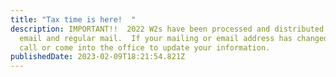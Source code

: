 ```yaml
---
title: "Tax time is here!  "
description: IMPORTANT!!  2022 W2s have been processed and distributed via both
  email and regular mail.  If your mailing or email address has changed, please
  call or come into the office to update your information.
publishedDate: 2023-02-09T18:21:54.821Z
---
```

